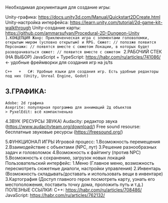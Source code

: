Необходимая документация для создание игры: 

Unity-графика: https://docs.unity3d.com/Manual/Quickstart2DCreate.html
Unity-настройка интерфейса: https://learn.unity.com/tutorial/2d-game-kit-walkthrough
Unity-создание карты: https://github.com/ammarsufyan/Procedural-2D-Dungeon-Unity
<code>
1.КОНЦЕПЦИЯ
	Жанр: Приключенческая игра с элементами головоломки, открытым миром (условно открытым) и RPG.
	Сюжет: // попозже появится
	Персонажи: // появятся вместе с сюжетом
	Локации, в которых будет разворачиваться сюжет: // появится вместе с сюжетом
</code>
2.РАБОЧИЙ СТЕК (НА ВЫБОР)
	JavaScript + TypeScript: https://habr.com/ru/articles/741086/ ← удобные фреймворки для создания игр на js/ts
	
	C++   +   C#: Удобные языки для создания игр. Есть удобные редакторы под них (Unity, Unreal Engine, Godot)

## 3.ГРАФИКА:
	Adobe: 2d графика
	Aseprite: популярная программа для аннимаций 2д объектов
	> PyxelEdit: всё компактненько  

4.ЗВУК (РЕСУРСЫ ЗВУКА)
	Audacity: редактор звука (https://www.audacityteam.org/download/)
	Free sound resourse: бесплатные звуковые ресурсы (https://freesound.org/)

5.ФУНКЦИОНАЛ ИГРЫ
	Игровой процесс: 
		1.Возможность перемещения
		2.Взаимодействие с объектами (NPC, лут)
		3.Решение разнообразных задач и головоломок
		4.Возможность к файтингу (против NPC)
		5.Возможность к сохранению, загрузок новых локаций
	Пользовательский интерфейс: 
		1.Меню (Главное меню, возможность пересмотреть сюжетные диалоги, настройки управления)
		2.Инвентарь (Возможность складывать/доставать и использовать вещи в инвентаре)
		3.Картография (Доступ главного героя посмотреть карту, узнать его местоположения, поставить точку дома, проложить путь и т.д.)
	ПОЛЕЗНЫЕ ССЫЛКИ: C++: https://habr.com/ru/articles/708486/
				           JavaScript: https://habr.com/ru/articles/762132/
